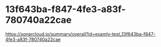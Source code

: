 # 13f643ba-f847-4fe3-a83f-780740a22cae
https://sonarcloud.io/summary/overall?id=examly-test_13f643ba-f847-4fe3-a83f-780740a22cae
